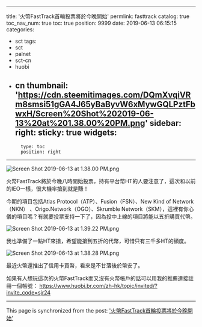 
---
title: '火幣FastTrack首輪投票將於今晚開始'
permlink: fasttrack
catalog: true
toc_nav_num: true
toc: true
position: 9999
date: 2019-06-13 06:15:15
categories:
- sct
tags:
- sct
- palnet
- sct-cn
- huobi
- cn
thumbnail: 'https://cdn.steemitimages.com/DQmXvqiVRm8smsi51gGA4J65yBaByvW6xMywGQLPztFbwxH/Screen%20Shot%202019-06-13%20at%201.38.00%20PM.png'
sidebar:
    right:
        sticky: true
widgets:
    -
        type: toc
        position: right
---


![Screen Shot 2019-06-13 at 1.38.00 PM.png](https://cdn.steemitimages.com/DQmXvqiVRm8smsi51gGA4J65yBaByvW6xMywGQLPztFbwxH/Screen%20Shot%202019-06-13%20at%201.38.00%20PM.png)

火幣FastTrack將於今晚八時開始投票，持有平台幣HT的人要注意了，這次和以前的IEO一樣，很大機率搶到就是賺！

今期的項目包括Atlas Protocol（ATP）、Fusion（FSN）、New Kind of Network（NKN） 、Origo.Network（OGO）、Skrumble Network（SKM），這裡有你心儀的項目嗎？有就要投票支持一下了，因為投中上線的項目將能以五折購買代幣。

![Screen Shot 2019-06-13 at 1.39.22 PM.png](https://cdn.steemitimages.com/DQmSJuMQ9Y5gcnrJdmqWRyFa2aU5rDqdYpnrpHdBxZ67LPT/Screen%20Shot%202019-06-13%20at%201.39.22%20PM.png)

我也準備了一點HT來搶，希望能搶到五折的代幣，可惜只有三千多HT的額度。

![Screen Shot 2019-06-13 at 1.38.28 PM.png](https://cdn.steemitimages.com/DQmck19FKAawTPNRebMJXmseyoDJGKU7TYb3rzfbv5S392N/Screen%20Shot%202019-06-13%20at%201.38.28%20PM.png)

最近火幣還推出了信用卡買幣，看來是不甘落後於幣安了。

如果有人想玩這次的火幣FastTrack而又沒有火幣帳戶的話可以用我的推薦連接註冊一個帳號：
https://www.huobi.br.com/zh-hk/topic/invited/?invite_code=sjr24

- - -

This page is synchronized from the post: ['火幣FastTrack首輪投票將於今晚開始'](https://steemit.com/@htliao/fasttrack)
